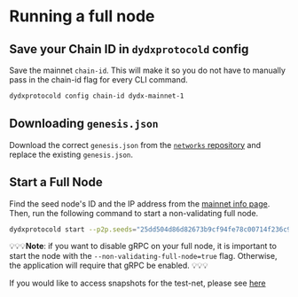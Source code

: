 # Running a full node
## Save your Chain ID in `dydxprotocold` config

Save the mainnet `chain-id`. This will make it so you do not have to manually pass in the chain-id flag for every CLI command.

```bash
dydxprotocold config chain-id dydx-mainnet-1
```

## Downloading `genesis.json`

Download the correct `genesis.json` from the [`networks` repository](https://github.com/dydxopsdao/networks) and replace the existing `genesis.json`.

## Start a Full Node

Find the seed node's ID and the IP address from the [mainnet info page](https://v4-mainnet-docs.vercel.app/mainnet/mainnet_info). Then, run the following command to start a non-validating full node.

```bash
dydxprotocold start --p2p.seeds="25dd504d86d82673b9cf94fe78c00714f236c9f8@13.59.4.93:26656" --non-validating-full-node=true
```

💡💡💡**Note**: if you want to disable gRPC on your full node, it is important to start the node with the
`--non-validating-full-node=true` flag. Otherwise, the application will require that gRPC be enabled. 💡💡💡

If you would like to access snapshots for the test-net, please see [here](https://bwarelabs.com/snapshots)
